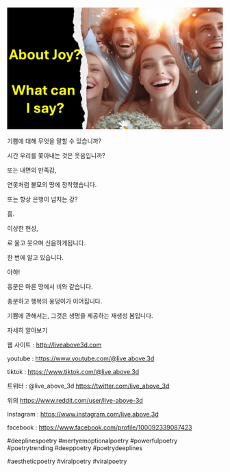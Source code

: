 ![Video cover image](../cover.jpeg "cover-photo")

기쁨에 대해 무엇을 말할 수 있습니까?

시간 우리를 쫓아내는 것은 웃음입니까?

또는 내면의 만족감,

연못처럼 불모의 땅에 정착했습니다.

또는 항상 은행이 넘치는 강?

흠.

이상한 현상,

로 울고 웃으며 신음하게됩니다.

한 번에 알고 있습니다.

아하!

흥분은 마른 땅에서 비와 같습니다.

충분하고 행복의 웅덩이가 이어집니다.

기쁨에 관해서는, 그것은 생명을 제공하는 재생성 봄입니다.

자세히 알아보기

웹 사이트 : http://liveabove3d.com

youtube : https://www.youtube.com/@live.above.3d

tiktok : https://www.tiktok.com/@live.above.3d

트위터 : @live_above_3d https://twitter.com/live_above_3d

위의 https://www.reddit.com/user/live-above-3d

Instagram : https://www.instagram.com/live.above.3d

facebook : https://www.facebook.com/profile/100092339087423

#deeplinespoetry #mertyemoptionalpoetry #powerfulpoetry #poetrytrending #deeppoetry #poetrydeeplines

#aestheticpoetry #viralpoetry #viralpoetry